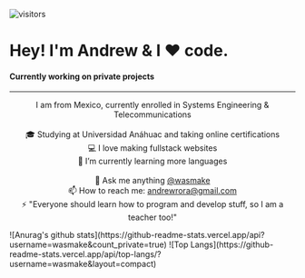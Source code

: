 ![visitors](https://visitor-badge.laobi.icu/badge?page_id=wasmake.readme.visitor-badge)
<h1>Hey! I'm Andrew & I ❤️ code.</h1>
<h4>Currently working on private projects</h4>
<hr>
<p align="center">
  I am from Mexico, currently enrolled in Systems Engineering & Telecommunications
  <br>
  <br>
  🎓 Studying at Universidad Anáhuac and taking online certifications
  <br>
  💻 I love making fullstack websites
  <br>
  🔬 I’m currently learning more languages
  <br>
  <br>
  💬 Ask me anything <a href="https://twitter.com/wasmake" title="Twitter">@wasmake</a>
  <br>
  📫 How to reach me: <a href="mailto: andrewrora@gmail.com">andrewrora@gmail.com</a>
  <br>
  ⚡ "Everyone should learn how to program and develop stuff, so I am a teacher too!"
</p>
</hr>
![Anurag's github stats](https://github-readme-stats.vercel.app/api?username=wasmake&count_private=true)
![Top Langs](https://github-readme-stats.vercel.app/api/top-langs/?username=wasmake&layout=compact)
